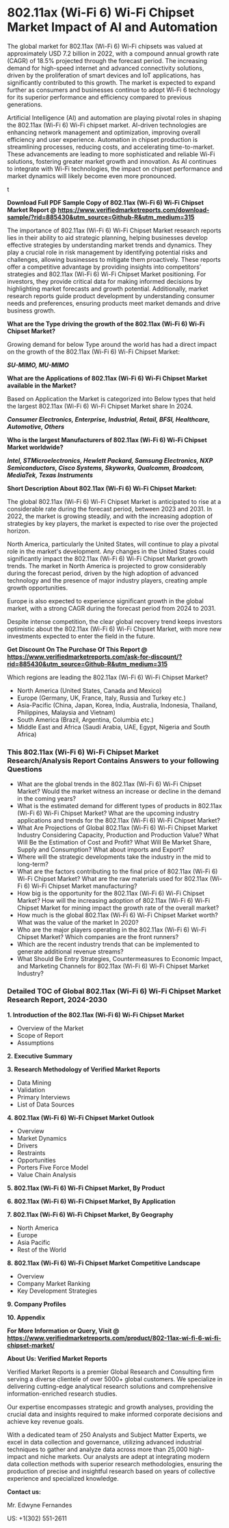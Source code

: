<meta name="title" content="Global 802.11ax (Wi-Fi 6) Wi-Fi Chipset Market Impact of AI and Automation"><meta name="description" content="The global market for 802.11ax (Wi-Fi 6) Wi-Fi chipsets was valued at approximately USD 7.2 billion in 2022, with a compound annual growth rate (CAGR) of 18.5% project"><meta name="title" content="802.11ax (Wi-Fi 6) Wi-Fi Chipset Market Size, Share, Scope, Trends, Growth, Opportunities, Analysis, Forecast"><h1>802.11ax (Wi-Fi 6) Wi-Fi Chipset Market Impact of AI and Automation</h1><p>The global market for 802.11ax (Wi-Fi 6) Wi-Fi chipsets was valued at approximately USD 7.2 billion in 2022, with a compound annual growth rate (CAGR) of 18.5% projected through the forecast period. The increasing demand for high-speed internet and advanced connectivity solutions, driven by the proliferation of smart devices and IoT applications, has significantly contributed to this growth. The market is expected to expand further as consumers and businesses continue to adopt Wi-Fi 6 technology for its superior performance and efficiency compared to previous generations.</p><p>Artificial Intelligence (AI) and automation are playing pivotal roles in shaping the 802.11ax (Wi-Fi 6) Wi-Fi chipset market. AI-driven technologies are enhancing network management and optimization, improving overall efficiency and user experience. Automation in chipset production is streamlining processes, reducing costs, and accelerating time-to-market. These advancements are leading to more sophisticated and reliable Wi-Fi solutions, fostering greater market growth and innovation. As AI continues to integrate with Wi-Fi technologies, the impact on chipset performance and market dynamics will likely become even more pronounced.</p>t</p><p id="" class=""><strong>Download Full PDF Sample Copy of 802.11ax (Wi-Fi 6) Wi-Fi Chipset Market Report @ <a href="https://www.verifiedmarketreports.com/download-sample/?rid=885430&utm_source=Github-R&utm_medium=315" target="_blank">https://www.verifiedmarketreports.com/download-sample/?rid=885430&utm_source=Github-R&utm_medium=315</a></strong></p><p>The importance of&nbsp;802.11ax (Wi-Fi 6) Wi-Fi Chipset Market research reports lies in their ability to aid strategic planning, helping businesses develop effective strategies by understanding market trends and dynamics. They play a crucial role in risk management by identifying potential risks and challenges, allowing businesses to mitigate them proactively. These reports offer a competitive advantage by providing insights into competitors' strategies and 802.11ax (Wi-Fi 6) Wi-Fi Chipset Market positioning. For investors, they provide critical data for making informed decisions by highlighting market forecasts and growth potential. Additionally, market research reports guide product development by understanding consumer needs and preferences, ensuring products meet market demands and drive business growth.</p><p><strong>What are the&nbsp;Type driving the growth of the 802.11ax (Wi-Fi 6) Wi-Fi Chipset Market?</strong></p><p id="" class="">Growing demand for below Type around the world has had a direct impact on the growth of the 802.11ax (Wi-Fi 6) Wi-Fi Chipset Market:</p><em><strong>SU-MIMO, MU-MIMO</strong></em></p><strong>What are the&nbsp;Applications&nbsp;of 802.11ax (Wi-Fi 6) Wi-Fi Chipset Market available in the Market?</strong></p><p id="" class="">Based on Application the Market is categorized into Below types that held the largest 802.11ax (Wi-Fi 6) Wi-Fi Chipset Market share In 2024.</p><em><strong>Consumer Electronics, Enterprise, Industrial, Retail, BFSI, Healthcare, Automotive, Others</strong></em></p><strong>Who is the largest Manufacturers of 802.11ax (Wi-Fi 6) Wi-Fi Chipset Market worldwide?</strong></p><p><em><strong>Intel, STMicroelectronics, Hewlett Packard, Samsung Electronics, NXP Semiconductors, Cisco Systems, Skyworks, Qualcomm, Broadcom, MediaTek, Texas Instruments</strong></em></p><p id="" class=""><strong>Short Description About 802.11ax (Wi-Fi 6) Wi-Fi Chipset Market:</strong></p><p>The global 802.11ax (Wi-Fi 6) Wi-Fi Chipset Market is anticipated to rise at a considerable rate during the forecast period, between 2023 and 2031. In 2022, the market is growing steadily, and with the increasing adoption of strategies by key players, the market is expected to rise over the projected horizon.</p><p>North America, particularly the United States, will continue to play a pivotal role in the market's development. Any changes in the United States could significantly impact the 802.11ax (Wi-Fi 6) Wi-Fi Chipset Market growth trends. The market in North America is projected to grow considerably during the forecast period, driven by the high adoption of advanced technology and the presence of major industry players, creating ample growth opportunities.</p><p>Europe is also expected to experience significant growth in the global market, with a strong CAGR during the forecast period from 2024 to 2031.</p><p>Despite intense competition, the clear global recovery trend keeps investors optimistic about the 802.11ax (Wi-Fi 6) Wi-Fi Chipset Market, with more new investments expected to enter the field in the future.</p><p id="" class=""><strong>Get Discount On The Purchase Of This Report @ <a href="https://www.verifiedmarketreports.com/ask-for-discount/?rid=885430&utm_source=Github-R&utm_medium=315" target="_blank">https://www.verifiedmarketreports.com/ask-for-discount/?rid=885430&utm_source=Github-R&utm_medium=315</a></strong></p>Which regions are leading the 802.11ax (Wi-Fi 6) Wi-Fi Chipset Market?</p><ul><li>North America (United States, Canada and Mexico)</li><li>Europe (Germany, UK, France, Italy, Russia and Turkey etc.)</li><li>Asia-Pacific (China, Japan, Korea, India, Australia, Indonesia, Thailand, Philippines, Malaysia and Vietnam)</li><li>South America (Brazil, Argentina, Columbia etc.)</li><li>Middle East and Africa (Saudi Arabia, UAE, Egypt, Nigeria and South Africa)</li></ul><h3 id="" class="">This 802.11ax (Wi-Fi 6) Wi-Fi Chipset Market Research/Analysis Report Contains Answers to your following Questions</h3><ul><li>What are the global trends in the 802.11ax (Wi-Fi 6) Wi-Fi Chipset Market? Would the market witness an increase or decline in the demand in the coming years?</li><li>What is the estimated demand for different types of products in 802.11ax (Wi-Fi 6) Wi-Fi Chipset Market? What are the upcoming industry applications and trends for the 802.11ax (Wi-Fi 6) Wi-Fi Chipset Market?</li><li>What Are Projections of Global 802.11ax (Wi-Fi 6) Wi-Fi Chipset Market Industry Considering Capacity, Production and Production Value? What Will Be the Estimation of Cost and Profit? What Will Be Market Share, Supply and Consumption? What about imports and Export?</li><li>Where will the strategic developments take the industry in the mid to long-term?</li><li>What are the factors contributing to the final price of 802.11ax (Wi-Fi 6) Wi-Fi Chipset Market? What are the raw materials used for 802.11ax (Wi-Fi 6) Wi-Fi Chipset Market manufacturing?</li><li>How big is the opportunity for the 802.11ax (Wi-Fi 6) Wi-Fi Chipset Market? How will the increasing adoption of 802.11ax (Wi-Fi 6) Wi-Fi Chipset Market for mining impact the growth rate of the overall market?</li><li>How much is the global 802.11ax (Wi-Fi 6) Wi-Fi Chipset Market worth? What was the value of the market In 2020?</li><li>Who are the major players operating in the 802.11ax (Wi-Fi 6) Wi-Fi Chipset Market? Which companies are the front runners?</li><li>Which are the recent industry trends that can be implemented to generate additional revenue streams?</li><li>What Should Be Entry Strategies, Countermeasures to Economic Impact, and Marketing Channels for 802.11ax (Wi-Fi 6) Wi-Fi Chipset Market Industry?</li></ul><h3 id="" class="">Detailed TOC of Global 802.11ax (Wi-Fi 6) Wi-Fi Chipset Market Research Report, 2024-2030</h3><p id="" class=""><strong>1. Introduction of the 802.11ax (Wi-Fi 6) Wi-Fi Chipset Market</strong></p><ul><li>Overview of the Market</li><li>Scope of Report</li><li>Assumptions</li></ul><p id="" class=""><strong>2. Executive Summary</strong></p><p id="" class=""><strong>3. Research Methodology of Verified Market Reports</strong></p><ul><li>Data Mining</li><li>Validation</li><li>Primary Interviews</li><li>List of Data Sources</li></ul><p id="" class=""><strong>4. 802.11ax (Wi-Fi 6) Wi-Fi Chipset Market Outlook</strong></p><ul><li>Overview</li><li>Market Dynamics</li><li>Drivers</li><li>Restraints</li><li>Opportunities</li><li>Porters Five Force Model</li><li>Value Chain Analysis</li></ul><p id="" class=""><strong>5. 802.11ax (Wi-Fi 6) Wi-Fi Chipset Market, By Product</strong></p><p id="" class=""><strong>6. 802.11ax (Wi-Fi 6) Wi-Fi Chipset Market, By Application</strong></p><p id="" class=""><strong>7. 802.11ax (Wi-Fi 6) Wi-Fi Chipset Market, By Geography</strong></p><ul><li>North America</li><li>Europe</li><li>Asia Pacific</li><li>Rest of the World</li></ul><p id="" class=""><strong>8. 802.11ax (Wi-Fi 6) Wi-Fi Chipset Market Competitive Landscape</strong></p><ul><li>Overview</li><li>Company Market Ranking</li><li>Key Development Strategies</li></ul><p id="" class=""><strong>9. Company Profiles</strong></p><p id="" class=""><strong>10. Appendix</strong></p><p id="" class=""><strong>For More Information or Query, Visit @ <a href="https://www.verifiedmarketreports.com/product/802-11ax-wi-fi-6-wi-fi-chipset-market/" target="_blank">https://www.verifiedmarketreports.com/product/802-11ax-wi-fi-6-wi-fi-chipset-market/</a></strong></p><p id="" class=""><strong>About Us: Verified Market Reports</strong></p><p id="" class="">Verified Market Reports is a premier Global Research and Consulting firm serving a diverse clientele of over 5000+ global customers. We specialize in delivering cutting-edge analytical research solutions and comprehensive information-enriched research studies.</p><p id="" class="">Our expertise encompasses strategic and growth analyses, providing the crucial data and insights required to make informed corporate decisions and achieve key revenue goals.</p><p id="" class="">With a dedicated team of 250 Analysts and Subject Matter Experts, we excel in data collection and governance, utilizing advanced industrial techniques to gather and analyze data across more than 25,000 high-impact and niche markets. Our analysts are adept at integrating modern data collection methods with superior research methodologies, ensuring the production of precise and insightful research based on years of collective experience and specialized knowledge.</p><p id="" class=""><strong>Contact us:</strong></p><p id="" class="">Mr. Edwyne Fernandes</p><p id="" class="">US: +1(302) 551-2611</p>